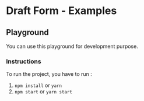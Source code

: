 # Draft Form - Examples
## Playground

You can use this playground for development purpose.

### Instructions
To run the project, you have to run :
1. `npm install` or `yarn`
2. `npm start` or `yarn start`
```
